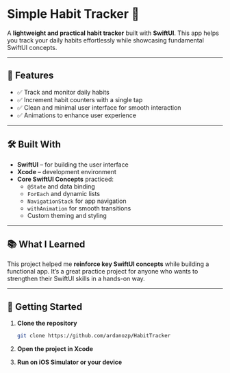 # Simple Habit Tracker 📝

A **lightweight and practical habit tracker** built with **SwiftUI**. This app helps you track your daily habits effortlessly while showcasing fundamental SwiftUI concepts.  

---

## 🌟 Features

- ✅ Track and monitor daily habits  
- ✅ Increment habit counters with a single tap  
- ✅ Clean and minimal user interface for smooth interaction  
- ✅ Animations to enhance user experience  

---

## 🛠️ Built With

- **SwiftUI** – for building the user interface  
- **Xcode** – development environment  
- **Core SwiftUI Concepts** practiced:  
  - `@State` and data binding  
  - `ForEach` and dynamic lists  
  - `NavigationStack` for app navigation  
  - `withAnimation` for smooth transitions  
  - Custom theming and styling  

---

## 📚 What I Learned

This project helped me **reinforce key SwiftUI concepts** while building a functional app. It’s a great practice project for anyone who wants to strengthen their SwiftUI skills in a hands-on way.  

---

## 🚀 Getting Started

1. **Clone the repository**  
   ```bash
   git clone https://github.com/ardanozp/HabitTracker
2. **Open the project in Xcode**

3. **Run on iOS Simulator or your device**
